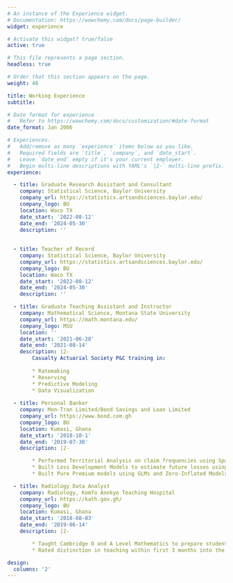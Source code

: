 ```yaml
---
# An instance of the Experience widget.
# Documentation: https://wowchemy.com/docs/page-builder/
widget: experience

# Activate this widget? true/false
active: true

# This file represents a page section.
headless: true

# Order that this section appears on the page.
weight: 40

title: Working Experience
subtitle:

# Date format for experience
#   Refer to https://wowchemy.com/docs/customization/#date-format
date_format: Jan 2006

# Experiences.
#   Add/remove as many `experience` items below as you like.
#   Required fields are `title`, `company`, and `date_start`.
#   Leave `date_end` empty if it's your current employer.
#   Begin multi-line descriptions with YAML's `|2-` multi-line prefix.
experience:

  - title: Graduate Research Assistant and Consultant
    company: Statistical Science, Baylor University
    company_url: https://statistics.artsandsciences.baylor.edu/
    company_logo: BU
    location: Waco TX
    date_start: '2022-08-12'
    date_end: '2024-05-30'
    description: ''
    
    
  - title: Teacher of Record
    company: Statistical Science, Baylor University
    company_url: https://statistics.artsandsciences.baylor.edu/
    company_logo: BU
    location: Waco TX
    date_start: '2022-08-12'
    date_end: '2024-05-30'
    description: ''

  - title: Graduate Teaching Assistant and Instructor
    company: Mathematical Science, Montana State University
    company_url: https://math.montana.edu/
    company_logo: MSU
    location: ''
    date_start: '2021-06-28'
    date_end: '2021-08-14'
    description: |2-
        Casualty Actuarial Society P&C training in:
        
        * Ratemaking
        * Reserving
        * Predictive Modeling
        * Data Visualization
        
  - title: Personal Banker
    company: Mon-Tran Limited/Bond Savings and Loan Limited
    company_url: https://www.bond.com.gh
    company_logo: BU
    location: Kumasi, Ghana
    date_start: '2018-10-1'
    date_end: '2019-07-30'
    description: |2-

        * Performed Territorial Analysis on claim frequencies using Spatially Constrained Clustering Algorithms and Generalized Additive Models to re-cluster rating territories for refining pricing models.
        * Built Loss Development Models to estimate future losses using Elastic-Net Poisson GLM.
        * Built Pure Premium models using GLMs and Zero-Inflated Models to predict future loss costs.

  - title: Radiology Data Analyst
    company: Radiology, Komfo Anokye Teaching Hospital
    company_url: https://kath.gov.gh/
    company_logo: BU
    location: Kumasi, Ghana
    date_start: '2018-08-03'
    date_end: '2019-06-14'
    description: |2-

        * Taught Cambridge O and A Level Mathematics to prepare students for the IGCSE exams.
        * Rated distinction in teaching within first 3 months into the job.

design:
  columns: '2'
---
```

